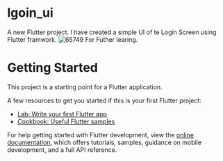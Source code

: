 # lgoin_ui

A new Flutter project.
I have created a simple UI of te Login Screen using Flutter framwork.
![65749](https://user-images.githubusercontent.com/44220680/220843345-1f4d3706-9b37-4721-b393-d329c42b4c93.png)
For Futher learing.
# Getting Started

This project is a starting point for a Flutter application.

A few resources to get you started if this is your first Flutter project:

- [Lab: Write your first Flutter app](https://docs.flutter.dev/get-started/codelab)
- [Cookbook: Useful Flutter samples](https://docs.flutter.dev/cookbook)

For help getting started with Flutter development, view the
[online documentation](https://docs.flutter.dev/), which offers tutorials,
samples, guidance on mobile development, and a full API reference.

